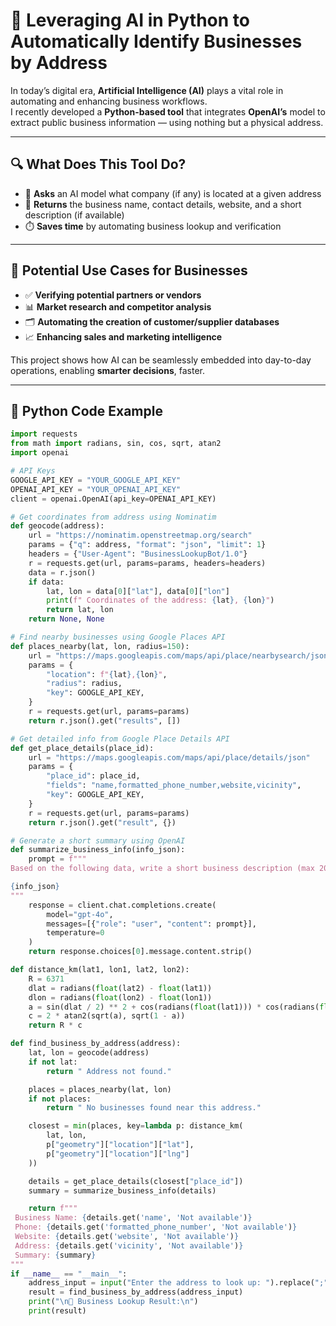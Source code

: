 # 🚀 Leveraging AI in Python to Automatically Identify Businesses by Address

In today’s digital era, **Artificial Intelligence (AI)** plays a vital role in automating and enhancing business workflows.  
I recently developed a **Python-based tool** that integrates **OpenAI’s** model to extract public business information — using nothing but a physical address.

---

## 🔍 What Does This Tool Do?

- 💬 **Asks** an AI model what company (if any) is located at a given address  
- 🧾 **Returns** the business name, contact details, website, and a short description (if available)  
- ⏱️ **Saves time** by automating business lookup and verification  

---

## 💼 Potential Use Cases for Businesses

- ✅ **Verifying potential partners or vendors**  
- 📊 **Market research and competitor analysis**  
- 🗂️ **Automating the creation of customer/supplier databases**  
- 📈 **Enhancing sales and marketing intelligence**  

This project shows how AI can be seamlessly embedded into day-to-day operations, enabling **smarter decisions**, faster.
 
 

---

## 🧠 Python Code Example

```python
import requests
from math import radians, sin, cos, sqrt, atan2
import openai

# API Keys
GOOGLE_API_KEY = "YOUR_GOOGLE_API_KEY"
OPENAI_API_KEY = "YOUR_OPENAI_API_KEY"
client = openai.OpenAI(api_key=OPENAI_API_KEY)

# Get coordinates from address using Nominatim
def geocode(address):
    url = "https://nominatim.openstreetmap.org/search"
    params = {"q": address, "format": "json", "limit": 1}
    headers = {"User-Agent": "BusinessLookupBot/1.0"}
    r = requests.get(url, params=params, headers=headers)
    data = r.json()
    if data:
        lat, lon = data[0]["lat"], data[0]["lon"]
        print(f" Coordinates of the address: {lat}, {lon}")
        return lat, lon
    return None, None

# Find nearby businesses using Google Places API
def places_nearby(lat, lon, radius=150):
    url = "https://maps.googleapis.com/maps/api/place/nearbysearch/json"
    params = {
        "location": f"{lat},{lon}",
        "radius": radius,
        "key": GOOGLE_API_KEY,
    }
    r = requests.get(url, params=params)
    return r.json().get("results", [])

# Get detailed info from Google Place Details API
def get_place_details(place_id):
    url = "https://maps.googleapis.com/maps/api/place/details/json"
    params = {
        "place_id": place_id,
        "fields": "name,formatted_phone_number,website,vicinity",
        "key": GOOGLE_API_KEY,
    }
    r = requests.get(url, params=params)
    return r.json().get("result", {})

# Generate a short summary using OpenAI
def summarize_business_info(info_json):
    prompt = f"""
Based on the following data, write a short business description (max 20 words):

{info_json}
"""
    response = client.chat.completions.create(
        model="gpt-4o",
        messages=[{"role": "user", "content": prompt}],
        temperature=0
    )
    return response.choices[0].message.content.strip()

def distance_km(lat1, lon1, lat2, lon2):
    R = 6371
    dlat = radians(float(lat2) - float(lat1))
    dlon = radians(float(lon2) - float(lon1))
    a = sin(dlat / 2) ** 2 + cos(radians(float(lat1))) * cos(radians(float(lat2))) * sin(dlon / 2) ** 2
    c = 2 * atan2(sqrt(a), sqrt(1 - a))
    return R * c

def find_business_by_address(address):
    lat, lon = geocode(address)
    if not lat:
        return " Address not found."

    places = places_nearby(lat, lon)
    if not places:
        return " No businesses found near this address."

    closest = min(places, key=lambda p: distance_km(
        lat, lon,
        p["geometry"]["location"]["lat"],
        p["geometry"]["location"]["lng"]
    ))

    details = get_place_details(closest["place_id"])
    summary = summarize_business_info(details)

    return f"""
 Business Name: {details.get('name', 'Not available')}
 Phone: {details.get('formatted_phone_number', 'Not available')}
 Website: {details.get('website', 'Not available')}
 Address: {details.get('vicinity', 'Not available')}
 Summary: {summary}
"""
if __name__ == "__main__":
    address_input = input("Enter the address to look up: ").replace(";", ",").strip()
    result = find_business_by_address(address_input)
    print("\n🧾 Business Lookup Result:\n")
    print(result)

